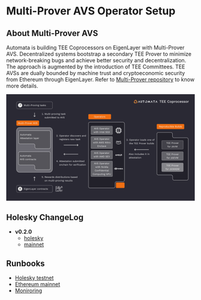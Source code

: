 # Multi-Prover AVS Operator Setup
## About Multi-Prover AVS
Automata is building TEE Coprocessors on EigenLayer with Multi-Prover AVS. Decentralized systems bootstrap a secondary TEE Prover to minimize network-breaking bugs and achieve better security and decentralization. The approach is augmented by the introduction of TEE Committees. TEE AVSs are dually bounded by machine trust and cryptoeconomic security from Ethereum through EigenLayer. Refer to [Multi-Prover repository](https://github.com/automata-network/multi-prover-avs) to know more details.

![architecture](./architecture.png)

## Holesky ChangeLog

* **v0.2.0**
  * [holesky](holesky/CHANGELOG.md)
  * [mainnet](mainnet/CHANGELOG.md)

## Runbooks
* [Holesky testnet](holesky/README.md)
* [Ethereum mainnet](mainnet/README.md)
* [Moniroring](monitoring)